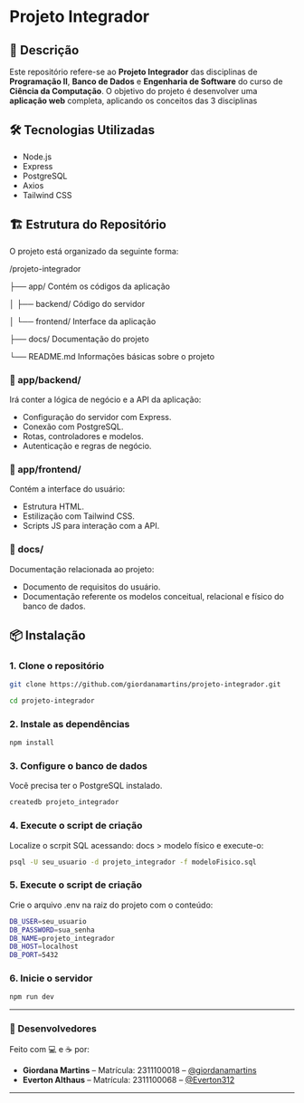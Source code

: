 # Projeto Integrador

## 📝 Descrição

Este repositório refere-se ao **Projeto Integrador** das disciplinas de **Programação II**, **Banco de Dados** e **Engenharia de Software** do curso de **Ciência da Computação**. O objetivo do projeto é desenvolver uma **aplicação web** completa, aplicando os conceitos das 3 disciplinas

## 🛠️ Tecnologias Utilizadas

- Node.js
- Express
- PostgreSQL
- Axios
- Tailwind CSS

## 🏗️ Estrutura do Repositório

O projeto está organizado da seguinte forma:

/projeto-integrador

├── app/ Contém os códigos da aplicação

│ ├── backend/ Código do servidor 

│ └── frontend/ Interface da aplicação

├── docs/ Documentação do projeto

└── README.md Informações básicas sobre o projeto

### 📁 app/backend/
Irá conter a lógica de negócio e a API da aplicação:
- Configuração do servidor com Express.
- Conexão com PostgreSQL.
- Rotas, controladores e modelos.
- Autenticação e regras de negócio.

### 📁 app/frontend/
Contém a interface do usuário:
- Estrutura HTML.
- Estilização com Tailwind CSS.
- Scripts JS para interação com a API.

### 📁 docs/
Documentação relacionada ao projeto:
- Documento de requisitos do usuário.
- Documentação referente os modelos conceitual, relacional e físico do banco de dados.

## 📦 Instalação

### 1. Clone o repositório

```bash
git clone https://github.com/giordanamartins/projeto-integrador.git

cd projeto-integrador
```

### 2. Instale as dependências
   
```bash
npm install
```

### 3. Configure o banco de dados
Você precisa ter o PostgreSQL instalado.
```bash
createdb projeto_integrador
```

### 4. Execute o script de criação
Localize o scrpit SQL acessando: docs > modelo físico e execute-o:

```bash
psql -U seu_usuario -d projeto_integrador -f modeloFisico.sql
```

### 5. Execute o script de criação
Crie o arquivo .env na raiz do projeto com o conteúdo:
```bash
DB_USER=seu_usuario
DB_PASSWORD=sua_senha
DB_NAME=projeto_integrador
DB_HOST=localhost
DB_PORT=5432
```

### 6. Inicie o servidor
```bash
npm run dev
```

---

### 👥 Desenvolvedores

Feito com 💻 e ☕ por:

- **Giordana Martins** – Matrícula: 2311100018 – [@giordanamartins](https://github.com/giordanamartins)  
- **Everton Althaus** – Matrícula: 2311100068 – [@Everton312](https://github.com/Everton312)

---
